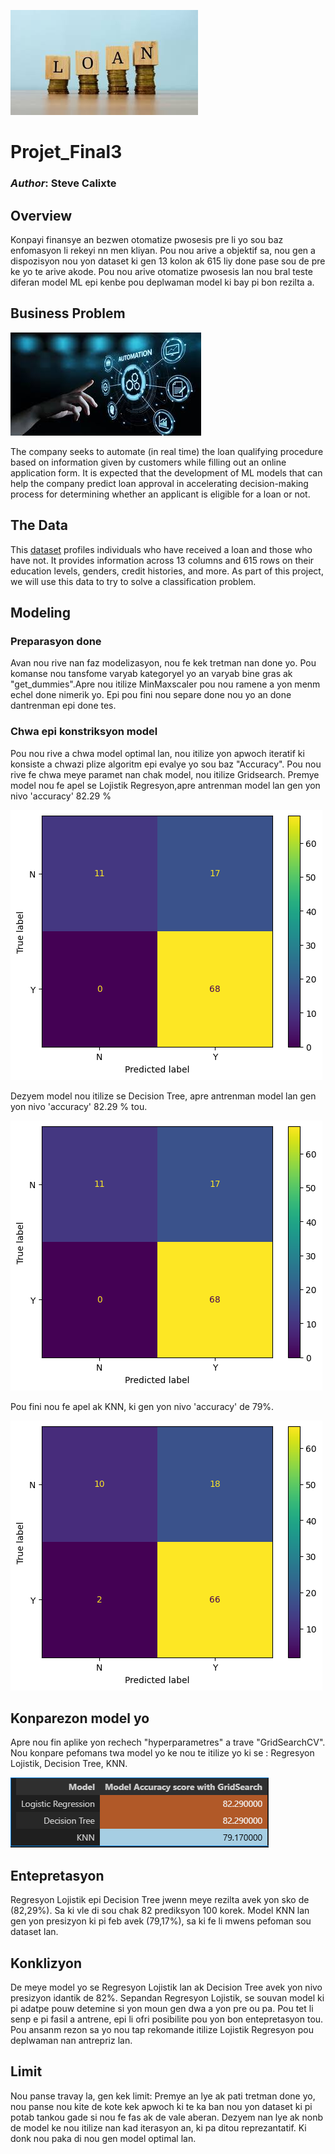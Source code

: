 ![Alt text](images/download.jpg)


# Projet_Final3

### _Author_: Steve Calixte

## Overview
Konpayi finansye an bezwen otomatize pwosesis pre li yo sou baz enfomasyon li rekeyi nn men kliyan. Pou nou arive a objektif sa, nou gen a dispozisyon nou yon dataset ki gen 13 kolon ak 615 liy done pase sou de pre ke yo te arive akode. Pou nou arive otomatize pwosesis lan nou bral teste diferan model ML epi kenbe pou deplwaman model ki bay pi bon rezilta a.


## Business Problem
![Alt text](images/otomat.jpeg)

The company seeks to automate (in real time) the loan qualifying procedure based on information given by customers while filling out an online application form. It is expected that the development of ML models that can help the company predict loan approval in accelerating decision-making process for determining whether an applicant is eligible for a loan or not.





## The Data
This [dataset](https://www.kaggle.com/datasets/ninzaami/loan-predication) profiles individuals who have received a loan and those who have not. It provides information across 13 columns and 615 rows on their education levels, genders, credit histories, and more. As part of this project, we will use this data to try to solve a classification problem.





## Modeling

### Preparasyon done
Avan nou rive nan faz modelizasyon, nou fe kek tretman nan done yo. Pou komanse nou tansfome varyab kategoryel yo an varyab bine gras ak "get_dummies".Apre nou itilize MinMaxscaler pou nou ramene a yon menm echel done nimerik yo. Epi pou fini nou separe done nou yo an done dantrenman epi done tes.

### Chwa epi konstriksyon model
Pou nou rive a chwa model optimal lan, nou itilize yon apwoch iteratif ki konsiste a chwazi plize algoritm epi evalye yo sou baz "Accuracy". Pou nou rive fe chwa meye paramet nan chak model, nou itilize Gridsearch.
Premye model nou fe apel se Lojistik Regresyon,apre antrenman model lan gen yon nivo 'accuracy' 82.29 %

![Alt text](images/output.png)


Dezyem model nou itilize se Decision Tree, apre antrenman model lan gen yon nivo 'accuracy' 82.29 % tou.

![Alt text](images/output.png)



Pou fini nou fe apel ak KNN, ki gen yon nivo 'accuracy' de 79%.

![Alt text](images/knn.png)


## Konparezon model yo
Apre nou fin aplike yon rechech "hyperparametres" a trave "GridSearchCV". Nou konpare pefomans twa model yo ke nou te itilize yo ki se : Regresyon Lojistik, Decision Tree, KNN.

![Alt text](images/Screenshot.png)





## Entepretasyon
Regresyon Lojistik epi Decision Tree jwenn meye rezilta avek yon sko de (82,29%). Sa ki vle di sou chak 82 prediksyon 100 korek.
Model KNN lan gen yon presizyon ki pi feb avek (79,17%), sa ki fe li mwens pefoman sou dataset lan.


## Konklizyon
De meye model yo se Regresyon Lojistik lan ak Decision Tree avek yon nivo presizyon idantik de 82%.
Sepandan Regresyon Lojistik, se souvan model ki pi adatpe pouw detemine si yon moun gen dwa a yon pre ou pa. Pou tet li senp e pi fasil a antrene, epi li ofri posibilite pou yon bon entepretasyon tou. Pou ansanm rezon sa yo nou tap rekomande itilize Lojistik Regresyon pou deplwaman nan antrepriz lan.



## Limit
Nou panse travay la, gen kek limit:
Premye an lye ak pati tretman done yo, nou panse nou kite de kote kek apwoch ki te ka ban nou yon dataset ki pi potab tankou gade si nou fe fas ak de vale aberan. 
Dezyem  nan lye ak nonb de model ke nou itilize nan kad iterasyon an, ki pa ditou reprezantatif. Ki donk nou paka di nou gen model optimal lan. 
















